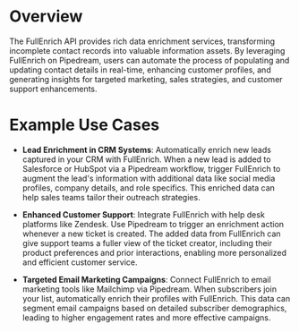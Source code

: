 # Overview

The FullEnrich API provides rich data enrichment services, transforming incomplete contact records into valuable information assets. By leveraging FullEnrich on Pipedream, users can automate the process of populating and updating contact details in real-time, enhancing customer profiles, and generating insights for targeted marketing, sales strategies, and customer support enhancements.

# Example Use Cases

- **Lead Enrichment in CRM Systems**: Automatically enrich new leads captured in your CRM with FullEnrich. When a new lead is added to Salesforce or HubSpot via a Pipedream workflow, trigger FullEnrich to augment the lead's information with additional data like social media profiles, company details, and role specifics. This enriched data can help sales teams tailor their outreach strategies.

- **Enhanced Customer Support**: Integrate FullEnrich with help desk platforms like Zendesk. Use Pipedream to trigger an enrichment action whenever a new ticket is created. The added data from FullEnrich can give support teams a fuller view of the ticket creator, including their product preferences and prior interactions, enabling more personalized and efficient customer service.

- **Targeted Email Marketing Campaigns**: Connect FullEnrich to email marketing tools like Mailchimp via Pipedream. When subscribers join your list, automatically enrich their profiles with FullEnrich. This data can segment email campaigns based on detailed subscriber demographics, leading to higher engagement rates and more effective campaigns.
